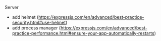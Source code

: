 
Server
- add helmet (https://expressjs.com/en/advanced/best-practice-security.html#use-helmet)
- add process manager (https://expressjs.com/en/advanced/best-practice-performance.html#ensure-your-app-automatically-restarts)